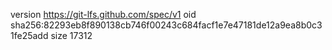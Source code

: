 version https://git-lfs.github.com/spec/v1
oid sha256:82293eb8f890138cb746f00243c684facf1e7e47181de12a9ea8b0c31fe25add
size 17312
